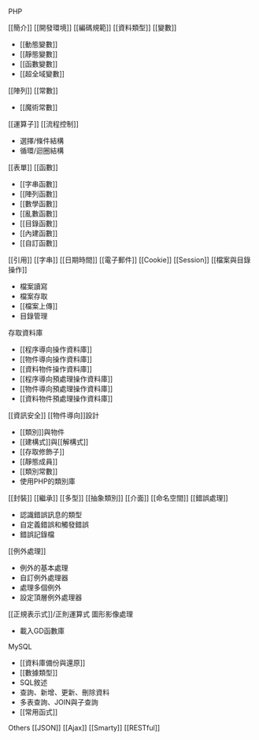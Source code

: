 PHP

[[簡介]]
[[開發環境]]
[[編碼規範]]
[[資料類型]]
[[變數]]
* [[動態變數]]
* [[靜態變數]]
* [[函數變數]]
* [[超全域變數]]

[[陣列]]
[[常數]]
* [[魔術常數]]

[[運算子]]
[[流程控制]]
* 選擇/條件結構
* 循環/迴圈結構

[[表單]]
[[函數]]
* [[字串函數]]
* [[陣列函數]]
* [[數學函數]]
* [[亂數函數]]
* [[目錄函數]]
* [[內建函數]]
* [[自訂函數]]

[[引用]]
[[字串]]
[[日期時間]]
[[電子郵件]]
[[Cookie]]
[[Session]]
[[檔案與目錄操作]]
* 檔案讀寫
 * 檔案存取
* [[檔案上傳]]
* 目錄管理

存取資料庫
* [[程序導向操作資料庫]]
* [[物件導向操作資料庫]]
* [[資料物件操作資料庫]]
* [[程序導向預處理操作資料庫]]
* [[物件導向預處理操作資料庫]]
* [[資料物件預處理操作資料庫]]

[[資訊安全]]
[[物件導向]]設計
* [[類別]]與物件
* [[建構式]]與[[解構式]]
* [[存取修飾子]]
* [[靜態成員]]
* [[類別常數]]
* 使用PHP的類別庫

[[封裝]]
[[繼承]]
[[多型]]
[[抽象類別]]
[[介面]]
[[命名空間]]
[[錯誤處理]]
* 認識錯誤訊息的類型
* 自定義錯誤和觸發錯誤
* 錯誤記錄檔

[[例外處理]]
* 例外的基本處理
* 自訂例外處理器
* 處理多個例外
* 設定頂層例外處理器

[[正規表示式]]/正則運算式
圖形影像處理
* 載入GD函數庫

MySQL
* [[資料庫備份與還原]]
* [[數據類型]]
* SQL敘述
* 查詢、新增、更新、刪除資料
* 多表查詢、JOIN與子查詢
* [[常用函式]]

Others
[[JSON]]
[[Ajax]]
[[Smarty]]
[[RESTful]]